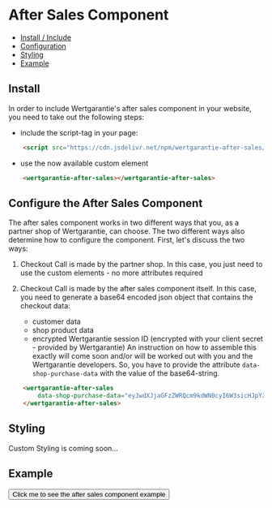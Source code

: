 # After Sales Component

* [Install / Include](#install)
* [Configuration](#configure-the-after-sales-component)
* [Styling](#styling)
* [Example](#example)

## Install

In order to include Wertgarantie's after sales component in your website, you need to take out the following steps:
- include the script-tag in your page: 
```html
    <script src="https://cdn.jsdelivr.net/npm/wertgarantie-after-sales/dist/after-sales.min.js" type="module"></script>
```
- use the now available custom element 
```html
    <wertgarantie-after-sales></wertgarantie-after-sales>
```

## Configure the After Sales Component
The after sales component works in two different ways that you, as a partner shop of Wertgarantie, can choose.
The two different ways also determine how to configure the component.
First, let's discuss the two ways:
    
1. Checkout Call is made by the partner shop.
In this case, you just need to use the custom elements - no more attributes required

2. Checkout Call is made by the after sales component itself.
In this case, you need to generate a base64 encoded json object that contains the checkout data:
   - customer data
   - shop product data
   - encrypted Wertgarantie session ID (encrypted with your client secret - provided by Wertgarantie)
An instruction on how to assemble this exactly will come soon and/or will be worked out with you and the Wertgarantie developers.
So, you have to provide the attribute `data-shop-purchase-data` with the value of the base64-string.
```html
    <wertgarantie-after-sales
        data-shop-purchase-data="eyJwdXJjaGFzZWRQcm9kdWN0cyI6W3sicHJpY2UiOjg...">
    </wertgarantie-after-sales>
```

## Styling
Custom Styling is coming soon...

## Example
<button class="example-button" onclick="showAfterSalesExample('after-sales-comp')">Click me to see the after sales component example</button>
<wertgarantie-after-sales id="after-sales-comp"
        data-bifrost-uri="https://wertgarantie-bifrost-dev.herokuapp.com/wertgarantie">
</wertgarantie-after-sales>